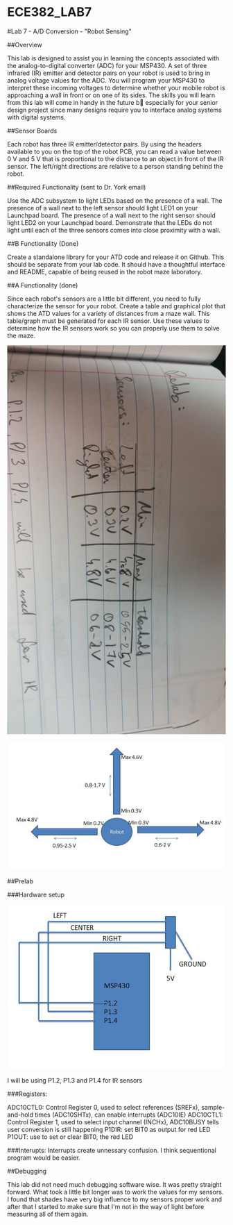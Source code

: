 ECE382_LAB7
===========
#Lab 7 - A/D Conversion - "Robot Sensing"


##Overview

This lab is designed to assist you in learning the concepts associated with the analog-to-digital converter (ADC) for your MSP430. A set of three infrared (IR) emitter and detector pairs on your robot is used to bring in analog voltage values for the ADC. You will program your MSP430 to interpret these incoming voltages to determine whether your mobile robot is approaching a wall in front or on one of its sides. The skills you will learn from this lab will come in handy in the future b especially for your senior design project since many designs require you to interface analog systems with digital systems.

##Sensor Boards

Each robot has three IR emitter/detector pairs. By using the headers available to you on the top of the robot PCB, you can read a value between 0 V and 5 V that is proportional to the distance to an object in front of the IR sensor. The left/right directions are relative to a person standing behind the robot.

##Required Functionality (sent to Dr. York email)

Use the ADC subsystem to light LEDs based on the presence of a wall. The presence of a wall next to the left sensor should light LED1 on your Launchpad board. The presence of a wall next to the right sensor should light LED2 on your Launchpad board. Demonstrate that the LEDs do not light until each of the three sensors comes into close proximity with a wall.

##B Functionality (Done)

Create a standalone library for your ATD code and release it on Github. This should be separate from your lab code. It should have a thoughtful interface and README, capable of being reused in the robot maze laboratory.

##A Functionality (done)

Since each robot's sensors are a little bit different, you need to fully characterize the sensor for your robot. Create a table and graphical plot that shows the ATD values for a variety of distances from a maze wall. This table/graph must be generated for each IR sensor. Use these values to determine how the IR sensors work so you can properly use them to solve the maze.

![LCD](https://raw.githubusercontent.com/gytenis98/ECE382_LAB7/master/2014-12-11%2021.49.01.jpg?raw=true "LCD")

![LCD](https://raw.githubusercontent.com/gytenis98/ECE382_LAB7/master/graph.JPG?raw=true "LCD")


##Prelab

###Hardware setup

![LCD](https://raw.githubusercontent.com/gytenis98/ECE382_LAB7/master/Initial%20design.JPG?raw=true "LCD")

I will be using P1.2, P1.3 and P1.4 for IR sensors

###Registers:

ADC10CTL0: Control Register 0, used to select references (SREFx), sample-and-hold times (ADC10SHTx), can enable interrupts (ADC10IE)
 ADC10CTL1: Control Register 1, used to select input channel (INCHx), ADC10BUSY tells user conversion is still happening
 P1DIR: set BIT0 as output for red LED
 P1OUT: use to set or clear BIT0, the red LED 
 
###Interupts:
 Interrupts create unnessary confusion. I think sequentional program would be easier.
 
##Debugging

This lab did not need much debugging software wise. It was pretty straight forward. What took a little bit longer was to work the values for my sensors. I found that shades have very big influence to my sensors proper work and after that I started to make sure that I'm not in the way of light before measuring all of them again.
